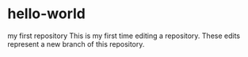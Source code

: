 # hello-world
my first repository
This is my first time editing a repository. These edits represent a new branch of this repository.
